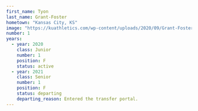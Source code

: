```yaml
---
first_name: Tyon
last_name: Grant-Foster
hometown: "Kansas City, KS"
image: "https://kuathletics.com/wp-content/uploads/2020/09/Grant-Foster_Tyon_09082020-600x500.jpg"
number: 1
years:
  - year: 2020
    class: Junior
    number: 1
    position: F
    status: active
  - year: 2021
    class: Senior
    number: 1
    position: F
    status: departing
    departing_reason: Entered the transfer portal.
---
```

